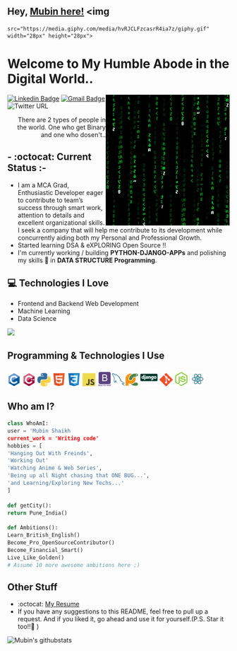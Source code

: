 ## Hey, [Mubin here!](https://mubinattar.netlify.app/) <img
	src="https://media.giphy.com/media/hvRJCLFzcasrR4ia7z/giphy.gif" width="28px" height="28px">

<h1>Welcome to My Humble Abode in the Digital World..</h1>

<img src='/images/matrix.gif' alt='Awesome Matrix Code' align='right' />

[![Linkedin Badge](https://img.shields.io/badge/-MubinAttar-blue?style=flat-square&logo=Linkedin&logoColor=white&link=linkedin.com/in/mubin-attar-53223716a)](linkedin.com/in/mubin-attar-53223716a)
[![Gmail Badge](https://img.shields.io/badge/-sk.mubinattar@gmail.com-c14438?style=flat-square&logo=Gmail&logoColor=white&link=mailto:sk.mubinattar@gmail.com)](mailto:sk.mubinattar@gmail.com)
![Twitter URL](https://img.shields.io/twitter/url?label=Mubin%20Attar&style=social&url=https%3A%2F%2Ftwitter.com%2Fskmubin313)


<div style="text-align: right">There are 2 types of people in the world. One who get Binary and one who dosen't.. </div>

## - :octocat: Current Status :-
* I am a MCA Grad, Enthusiastic Developer eager to contribute to team’s success through smart
work, attention to details and excellent organizational skills. I seek a company that will help me contribute to its
development while concurrently aiding both my Personal and Professional Growth.
* Started learning DSA & eXPLORING Open Source !!
* I'm currently working / building **PYTHON-DJANGO-APPs** and polishing my skills 🌱 in
**DATA STRUCTURE Programming**.

## :computer: Technologies I Love 

* Frontend and Backend Web Development
* Machine Learning
* Data Science


<img src="https://github-readme-stats.vercel.app/api/top-langs/?username=Mubin-Shaikh&layout=compact">

## Programming & Technologies I Use
<img src='/images/c-original.svg' width='30' /> <img src='/images/cpp.svg' width='30' /> <img src='/images/python2.png'
	height='30' /> <img src='/images/html.svg' width='30' /> <img src='/images/css.svg' width='30' /> <img
	src='/images/js.svg' width='30' /> <img src='/images/bootstrap.svg' width='33' /><img src='/images/sql.svg'
	width='30' /><img src='/images/pycharm.svg' width='30' /> <img src='/images/django.svg' height='40' /> <img src='/images/git.svg'
	width='30' /> <img src='/images/nodejs.svg' width='33' /> <img src='/images/react.svg' width='33' />

## Who am I?
```python
class WhoAmI:
user = 'Mubin Shaikh
current_work = 'Writing code'
hobbies = [
'Hanging Out With Freinds',
'Working Out'
'Watching Anime & Web Series',
'Being up all Night chasing that ONE BUG...',
'and Learning/Exploring New Techs...'
]

def getCity():
return Pune_India()

def Ambitions():
Learn_British_English()
Become_Pro_OpenSourceContributor()
Become_Financial_Smart()
Live_Like_Golden()
# Assume 10 more awesome ambitions here ;)

```


## Other Stuff
- :octocat: [My Resume](https://drive.google.com/file/d/1t2N2iKb4LIrfEysDHYgIijyPvBJlQmE6/view?usp=sharing)
- If you have any suggestions to this README, feel free to pull up a request. And if you liked it, go ahead and use it
for yourself.(P.S. Star it too!!:grimacing: )

![Mubin's githubstats](https://github-readme-stats.vercel.app/api?username=Mubin-Shaikh&show_icons=true&hide=[%22issues%22])

